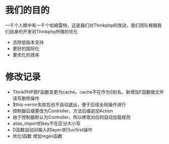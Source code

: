 ﻿# 我们的目的
一千个人眼中有一千个哈姆雷特，这是我们对Thinkphp的改动，我们团队根据我们自身的开发对Thinkphp所做的优化
* 去除低版本支持
* 更好的国际化
* 更优化的效率

# 修改记录
* ThinkPHP原F函数变更为cache，cache不在作为S别名，新增加F函数做文件读写删除操作
* $this->error失败后也不自动退出，便于后续全局操作进行
* 控制器后缀更改为Controller，方法后缀追加Action
* 由于控制器默认为Controller，所以修改对应的自动加载规则
* alias_import的key不在区分大小写
* D函数自动对输入的layer进行ucfirst操作
* 优化I函数 增加regex函数
